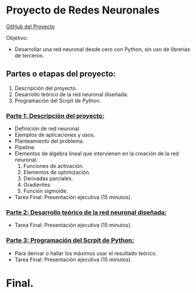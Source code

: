 # Proyecto de Redes Neuronales

[GitHub del Proyecto](https://github.com/viowiy/redes_neuronales.git)

Objetivo:
* Desarrollar una red neuronal desde cero con Python, sin uso de librerías de terceros.

## Partes o etapas del proyecto:
1. Descripción del proyecto.
2. Desarrollo teórico de la red neuronal diseñada.
3. Programación del Scrpit de Python.

### [Parte 1: Descripción del proyecto:](https://github.com/viowiy/redes_neuronales/blob/main/Parte1.md)
* Definición de red neuronal.
* Ejemplos de aplicaciones y usos.
* Planteamiento del problema.
* Pipeline.
* Elementos de álgebra lineal que intervienen en la creación de la red neuronal.
  1. Funciones de activación.
  2. Elementos de optimización.
  4. Derivadas parciales.
  5. Gradientes.
  6. Función sigmoide.
* Tarea Final: Presentación ejecutiva (15 minutos).

### [Parte 2: Desarrollo teórico de la red neuronal diseñada:](https://github.com/viowiy/redes_neuronales/blob/main/Parte2.md)
* Tarea Final: Presentación ejecutiva (15 minutos).

### [Parte 3: Programación del Scrpit de Python:](https://github.com/viowiy/redes_neuronales/blob/main/Parte3.md)
* Para derivar o hallar los máximos usar el resultado teórico.
* Tarea Final: Presentación ejecutiva (15 minutos).

# Final.
